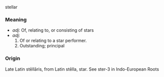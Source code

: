 stellar
### Meaning
+ _adj_: Of, relating to, or consisting of stars
+ _adj_:
   1. Of or relating to a star performer.
   2. Outstanding; principal

### Origin

Late Latin stēllāris, from Latin stēlla, star. See ster-3 in Indo-European Roots

